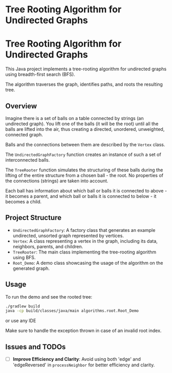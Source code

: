 # Tree Rooting Algorithm for Undirected Graphs

# Tree Rooting Algorithm for Undirected Graphs

This Java project implements a tree-rooting algorithm for undirected graphs using breadth-first search (BFS).

The algorithm traverses the graph, identifies paths, and roots the resulting tree.

## Overview

Imagine there is a set of balls on a table connected by strings (an undirected graph).
You lift one of the balls (it will be the root) until all the balls are lifted into the air,
thus creating a directed, unordered, unweighted, connected graph.

Balls and the connections between them are described by the `Vertex` class.

The `UndirectedGraphFactory` function creates an instance of such a set of interconnected balls.

The `TreeRooter` function simulates the structuring of these balls during the lifting of the entire structure from a chosen ball - the root. No properties of the connections (strings) are taken into account.

Each ball has information about which ball or balls it is connected to above - it becomes a parent, and which ball or balls it is connected to below - it becomes a child.

## Project Structure

- `UndirectedGraphFactory`: A factory class that generates an example undirected, unsorted graph represented by vertices.
- `Vertex`: A class representing a vertex in the graph, including its data, neighbors, parents, and children.
- `TreeRooter`: The main class implementing the tree-rooting algorithm using BFS.
- `Root_Demo`: A demo class showcasing the usage of the algorithm on the generated graph.

## Usage

To run the demo and see the rooted tree:

```bash
./gradlew build
java -cp build/classes/java/main algorithms.root.Root_Demo
```
or use any IDE

Make sure to handle the exception thrown in case of an invalid root index.

## Issues and TODOs

- [ ] **Improve Efficiency and Clarity**: Avoid using both 'edge' and 'edgeReversed' in `processNeighbor` for better efficiency and clarity. 
